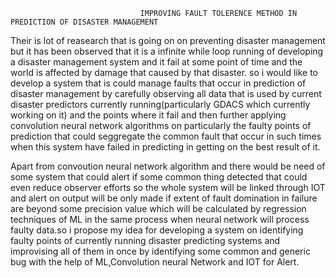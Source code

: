                                  IMPROVING FAULT TOLERENCE METHOD IN PREDICTION OF DISASTER MANAGEMENT
Their is lot of reasearch that is going on on preventing disaster management but it has been observed that it is a infinite while loop running
of developing a disaster management system and it fail at some point of time and the world is affected by damage that caused by that disaster. so i would like to develop a system that is could manage faults that occur in prediction of disaster management by carefully observing  all data that is used by current disaster predictors currently running(particularly GDACS which currently working on it) and the points where it fail and then further applying convolution neural network algorithms on particularly the faulty points of prediction that could seggregate the common fault that occur in such times when this system have failed in predicting in getting on the best result of it.

Apart from convoution neural network algorithm and there would be need of some system that could alert if some common thing detected that could
even reduce observer efforts so the whole system will be linked through IOT and alert on output will be only made if extent of fault domination in failure are beyond some precision value which will be calculated by regression techniques of ML in the same process when neural network will process faulty data.so i propose my idea for developing a system on identifying faulty points of currently running disaster predicting systems and improvising all of them in once by identifying some common and generic bug with the help of ML,Convolution neural Network and IOT for Alert.


